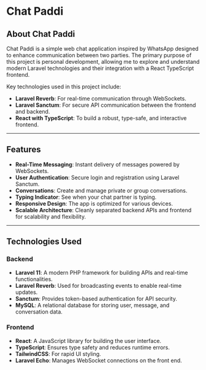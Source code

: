 # **Chat Paddi**

## **About Chat Paddi**

Chat Paddi is a simple web chat application inspired by WhatsApp designed to enhance communication between two parties. The primary purpose of this project is personal development, allowing me to explore and understand modern Laravel technologies and their integration with a React TypeScript frontend.

Key technologies used in this project include:
- **Laravel Reverb**: For real-time communication through WebSockets.
- **Laravel Sanctum**: For secure API communication between the frontend and backend.
- **React with TypeScript**: To build a robust, type-safe, and interactive frontend.
---

## **Features**

- **Real-Time Messaging**: Instant delivery of messages powered by WebSockets.
- **User Authentication**: Secure login and registration using Laravel Sanctum.
- **Conversations**: Create and manage private or group conversations.
- **Typing Indicator**: See when your chat partner is typing.
- **Responsive Design**: The app is optimized for various devices.
- **Scalable Architecture**: Cleanly separated backend APIs and frontend for scalability and flexibility.

---

## **Technologies Used**

### **Backend**
- **Laravel 11**: A modern PHP framework for building APIs and real-time functionalities.
- **Laravel Reverb**: Used for broadcasting events to enable real-time updates.
- **Sanctum**: Provides token-based authentication for API security.
- **MySQL**: A relational database for storing user, message, and conversation data.

### **Frontend**
- **React**: A JavaScript library for building the user interface.
- **TypeScript**: Ensures type safety and reduces runtime errors.
- **TailwindCSS**: For rapid UI styling.
- **Laravel Echo**: Manages WebSocket connections on the front end.

